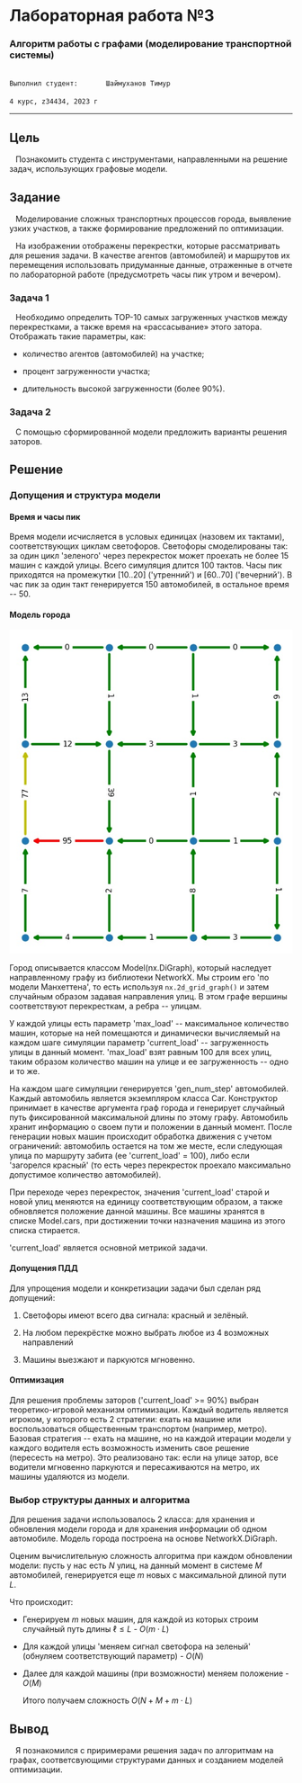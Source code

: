 # Лабораторная работа №3

### Алгоритм работы с графами (моделирование транспортной системы)
                                                                                        Выполнил студент:       Шаймуханов Тимур
                                                                                                          4 курс, z34434, 2023 г
---
## Цель 

&ensp; Познакомить студента с инструментами, направленными на решение задач, использующих
графовые модели.

## Задание

&ensp; Моделирование сложных транспортных процессов города, выявление узких участков, а также
формирование предложений по оптимизации.

&ensp; На изображении отображены перекрестки, которые рассматривать для решения задачи.
В качестве агентов (автомобилей) и маршрутов их перемещения использовать придуманные
данные, отраженные в отчете по лабораторной работе (предусмотреть часы пик утром и
вечером).

### Задача 1

&ensp; Необходимо определить TOP-10 самых загруженных участков
между перекрестками, а также время на «рассасывание» этого затора.
Отображать такие параметры, как:

- количество агентов (автомобилей) на участке;

- процент загруженности участка;

- длительность высокой загруженности (более 90%).

### Задача 2
&ensp; С помощью сформированной модели предложить варианты
решения заторов.

## Решение

### Допущения и структура модели

#### Время и часы пик

Время модели исчисляется в условых единицах (назовем их тактами), соответствующих циклам светофоров. Светофоры смоделированы так: за один цикл 'зеленого' через перекресток может проехать не более 15 машин с каждой улицы. Всего симуляция длится 100 тактов. Часы пик приходятся на промежутки [10..20] ('утренний') и [60..70] ('вечерний'). В час пик за один такт генерируется 150 автомобилей, в остальное время -- 50.

#### Модель города

![My Image](https://github.com/timur-shaymuhanov/algorithms/blob/1840b46d183c1fc6cfaa868307f42c92d6d4c514/lab_03/doc/city_graph.jpg)


Город описывается классом Model(nx.DiGraph), который наследует направленному графу из библиотеки NetworkX. Мы строим его 'по модели Манхеттена', то есть используя ```nx.2d_grid_graph()``` и затем случайным образом задавая направления улиц. В этом графе вершины соответствуют перекресткам, а ребра -- улицам.

У каждой улицы есть параметр 'max_load' -- максимальное количество машин, которые на ней помещаются и динамически вычисляемый на каждом шаге симуляции параметр 'current_load' -- загруженность улицы в данный момент. 'max_load' взят равным 100 для всех улиц, таким образом количество машин на улице и ее загруженность -- одно и то же.

На каждом шаге симуляции генерируется 'gen_num_step' автомобилей. Каждый автомобиль является экземпляром класса Car. Конструктор принимает в качестве аргумента граф города и генерирует случайный путь фиксированной максимальной длины по этому графу. Автомобиль хранит информацию о своем пути и положении в данный момент. После генерации новых машин происходит обработка движения с учетом ограничений: автомобиль остается на том же месте, если следующая улица по маршруту забита (ее 'current_load' = 100), либо если 'загорелся красный' (то есть через перекресток проехало максимально допустимое количество автомобилей).

При переходе через перекресток, значения 'current_load' старой и новой улиц меняются на единицу соответствующим образом, а также обновляется положение данной машины. Все машины хранятся в списке Model.cars, при достижении точки назначения машина из этого списка стирается.

'current_load' является основной метрикой задачи.

#### Допущения ПДД
Для упрощения модели и конкретизации задачи был сделан ряд допущений:

1. Светофоры имеют всего два сигнала: красный и зелёный.

2. На любом перекрёстке можно выбрать любое из 4 возможных направлений

3. Машины выезжают и паркуются мгновенно.

#### Оптимизация

Для решения проблемы заторов ('current_load' >= 90%) выбран теоретико-игровой механизм оптимизации. Каждый водитель является игроком, у которого есть 2 стратегии: ехать на машине или воспользоваться общественным транспортом (например, метро). Базовая стратегия -- ехать на машине, но на каждой итерации модели у каждого водителя есть возможность изменить свое решение (пересесть на метро). Это реализовано так: если на улице затор, все водители мгновенно паркуются и пересаживаются на метро, их машины удаляются из модели. 


### Выбор структуры данных и алгоритма

Для решения задачи использовалось 2 класса: для хранения и обновления модели города и для хранения информации об одном автомобиле. Модель города построена на основе NetworkX.DiGraph. 

Оценим вычислительную сложность алгоритма при каждом обновлении модели: пусть у нас есть $N$ улиц, на данный момент в системе $M$ автомобилей, генерируется еще $m$ новых с максимальной длиной пути $L$.

Что происходит:
 
 - Генерируем $m$ новых машин, для каждой из которых строим случайный путь длины $\ell \leq L$ - $O(m \cdot L)$ 
 - Для каждой улицы 'меняем сигнал светофора на зеленый' (обнуляем соответствующий параметр) - $O(N)$
 - Далее для каждой машины (при возможности) меняем положение - $O(M)$

   Итого получаем сложность $O(N + M + m \cdot L)$

## Вывод
&ensp; Я познакомился с приримерами решения задач по алгоритмам на графах, соответсвующими структурами данных и созданием моделей оптимизации.
